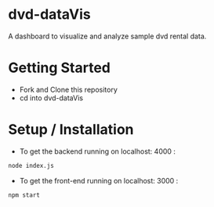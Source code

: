 # dvd-dataVis
A dashboard to visualize and analyze sample dvd rental data.

# Getting Started 
- Fork and Clone this repository
- cd into dvd-dataVis

# Setup / Installation
- To get the backend running on localhost: 4000 :
```bash
node index.js
```

- To get the front-end running on localhost: 3000 :
```bash 
npm start
```
